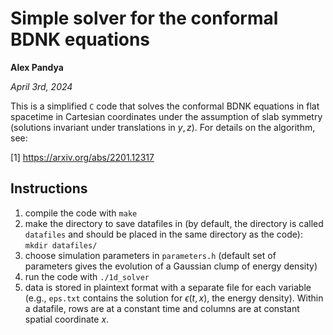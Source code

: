 # Simple solver for the conformal BDNK equations

**Alex Pandya**

_April 3rd, 2024_

This is a simplified `C` code that solves the conformal BDNK equations in flat spacetime in Cartesian coordinates under the assumption of slab symmetry (solutions invariant under translations in $y, z$).  For details on the algorithm, see:

[1] https://arxiv.org/abs/2201.12317

## Instructions

1. compile the code with `make`
2. make the directory to save datafiles in (by default, the directory is called `datafiles` and should be placed in the same directory as the code): `mkdir datafiles/`
3. choose simulation parameters in `parameters.h` (default set of parameters gives the evolution of a Gaussian clump of energy density)
4. run the code with `./1d_solver`
5. data is stored in plaintext format with a separate file for each variable (e.g., `eps.txt` contains the solution for $\epsilon(t, x)$, the energy density).  Within a datafile, rows are at a constant time and columns are at constant spatial coordinate $x$.
